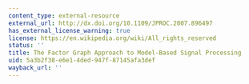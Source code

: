 ```yaml
---
content_type: external-resource
external_url: http://dx.doi.org/10.1109/JPROC.2007.896497
has_external_license_warning: true
license: https://en.wikipedia.org/wiki/All_rights_reserved
status: ''
title: The Factor Graph Approach to Model-Based Signal Processing
uid: 5a3b2f38-e6e1-4ded-947f-87145afa3def
wayback_url: ''
---
```


